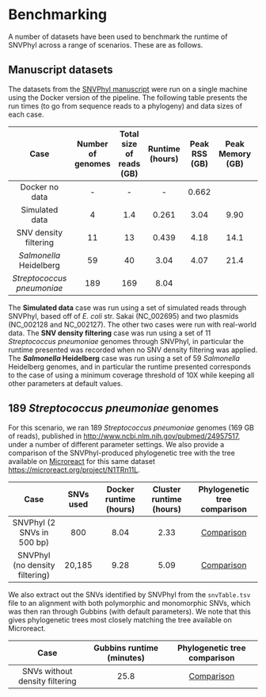 # Benchmarking

A number of datasets have been used to benchmark the runtime of SNVPhyl across a range of scenarios. These are as follows.

## Manuscript datasets

The datasets from the [SNVPhyl manuscript][] were run on a single machine using the Docker version of the pipeline.  The following table presents the run times (to go from sequence reads to a phylogeny) and data sizes of each case.

| Case                       | Number of genomes | Total size of reads (GB) | Runtime (hours) | Peak RSS (GB) | Peak Memory (GB) | Temporary Disk Space (GB) |
|:--------------------------:|:-----------------:|:------------------------:|:---------------:|:-------------:|:----------------:|:-------------------------:|
| Docker no data             | -                 | -                        | -               | 0.662         |                  | 2.4                       |
| Simulated data             | 4                 | 1.4                      | 0.261           | 3.04          | 9.90             | 6.8                       |
| SNV density filtering      | 11                | 13                       | 0.439           | 4.18          | 14.1             | 9.6                       |
| *Salmonella* Heidelberg    | 59                | 40                       | 3.04            | 4.07          | 21.4             | 66.6                      |
| *Streptococcus pneumoniae* | 189               | 169                      | 8.04            | 


The **Simulated data** case was run using a set of simulated reads through SNVPhyl, based off of *E. coli* str. Sakai (NC_002695) and two plasmids (NC_002128 and NC_002127).  The other two cases were run with real-world data. The **SNV density filtering** case was run using a set of 11 *Streptococcus pneumoniae* genomes through SNVPhyl, in particular the runtime presented was recorded when no SNV density filtering was applied. The **_Salmonella_ Heidelberg** case was run using a set of 59 *Salmonella* Heidelberg genomes, and in particular the runtime presented corresponds to the case of using a minimum coverage threshold of 10X while keeping all other parameters at default values.

## 189 *Streptococcus pneumoniae* genomes

For this scenario, we ran 189 *Streptococcus pneumoniae* genomes (169 GB of reads), published in <http://www.ncbi.nlm.nih.gov/pubmed/24957517>, under a number of different parameter settings. We also provide a comparison of the SNVPhyl-produced phylogenetic tree with the tree available on [Microreact][] for this same dataset <https://microreact.org/project/N1TRn11L>.

| Case                           | SNVs used | Docker runtime (hours) | Cluster runtime (hours) | Phylogenetic tree comparison |
|:------------------------------:|:---------:|:----------------------:|:-----------------------:|:----------------------------:|
| SNVPhyl (2 SNVs in 500 bp)     | 800       | 8.04                   | 2.33                    | [Comparison][1-tree-2-500]   |
| SNVPhyl (no density filtering) | 20,185    | 9.28                   | 5.09                    | [Comparison][1-tree-nf]      |

We also extract out the SNVs identified by SNVPhyl from the `snvTable.tsv` file to an alignment with both polymorphic and monomorphic SNVs, which was then ran through Gubbins (with default parameters). We note that this gives phylogenetic trees most closely matching the tree available on Microreact.

| Case                             | Gubbins runtime (minutes) | Phylogenetic tree comparison |
|:--------------------------------:|:-------------------------:|:----------------------------:|
| SNVs without density filtering   | 25.8                      | [Comparison][1-tree-gubbins] |


[docker version of SNVPhyl]: ../install/docker
[SNVPhyl manuscript]: http://biorxiv.org/content/early/2016/12/10/092940
[snvphyl-validations]: https://github.com/apetkau/snvphyl-validations
[Microreact]: https://microreact.org
[1-tree-2-500]: http://phylo.io/#2e656069ebe8e2ec69374ef75dde8cf7%23bac6e0fc58be1fea772e304682eb34f1
[1-tree-nf]: http://phylo.io/#56eb4dfaed14ca3d086b31c65365c52c%230ea3c6aba4c8d3151f3a8b7a47b163a5
[1-tree-gubbins]: http://phylo.io/#e6ade76551bfb717c90f5b0e870478cd%23ff42dc3ffc873cd87684d9d44a5afabc
